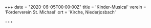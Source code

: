 +++
date = "2020-06-05T00:00:00Z"
title = 'Kinder-Musical'
verein = 'Förderverein St. Michael'
ort = 'Kirche, Niederjosbach'

+++

      